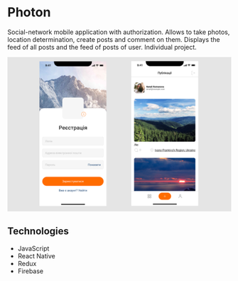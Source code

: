 # Photon

Social-network mobile application with authorization. Allows to take photos, location determination,
create posts and comment on them. Displays the feed of all posts and the feed of posts of user.
Individual project.

![Photon. Screenshots.](/photon.png)

## Technologies

- JavaScript
- React Native
- Redux
- Firebase
